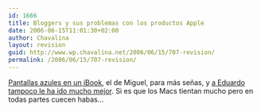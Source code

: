```yaml
---
id: 1666
title: Bloggers y sus problemas con los productos Apple
date: 2006-06-15T11:01:30+02:00
author: Chavalina
layout: revision
guid: http://www.wp.chavalina.net/2006/06/15/707-revision/
permalink: /2006/06/15/707-revision/
---
```

<a href="http://www.processblack.com/weblog/a-vueltas-con-mi-ibook" target="_blank">Pantallas azules en un iBook</a>, el de Miguel, para m&aacute;s se&ntilde;as, y <a href="http://www.alt1040.com/archivo/2006/06/15/lista-de-problemas-que-he-tenido-con-apple-en-los-ultimos-dos-anos/" target="_blank">a Eduardo tampoco le ha ido mucho mejor</a>. Si es que los Macs tientan mucho pero en todas partes cuecen habas&#8230;